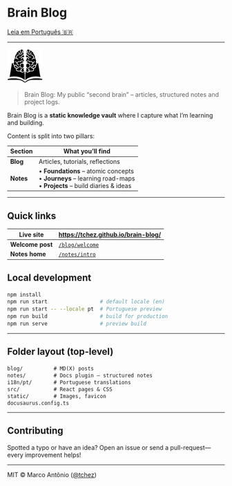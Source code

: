 # Brain Blog

[Leia em Português 🇧🇷](./README-PT.md)

---

![Brain Blog logo](./static/img/logo.png)

> Brain Blog: My public “second brain” – articles, structured notes and project logs.

Brain Blog is a **static knowledge vault** where I capture what I’m learning and building.

Content is split into two pillars:

| Section   | What you’ll find                                                                                                     |
| --------- | -------------------------------------------------------------------------------------------------------------------- |
| **Blog**  | Articles, tutorials, reflections                                                                                     |
| **Notes** | • **Foundations** – atomic concepts<br>• **Journeys** – learning road-maps<br>• **Projects** – build diaries & ideas |

---

## Quick links

| **Live site**    | <https://tchez.github.io/brain-blog/>           |
| ---------------- | ----------------------------------------------- |
| **Welcome post** | [`/blog/welcome`](./blog/2025-05-04-welcome.md) |
| **Notes home**   | [`/notes/intro`](./notes/intro.md)              |

## Local development

```bash
npm install
npm run start                 # default locale (en)
npm run start -- --locale pt  # Portuguese preview
npm run build                 # build for production
npm run serve                 # preview build
```

---

## Folder layout (top-level)

```
blog/          # MD(X) posts
notes/         # Docs plugin – structured notes
i18n/pt/       # Portuguese translations
src/           # React pages & CSS
static/        # Images, favicon
docusaurus.config.ts
```

---

## Contributing

Spotted a typo or have an idea?
Open an issue or send a pull-request—every improvement helps!

---

MIT © Marco Antônio ([@tchez](https://github.com/tchez))
